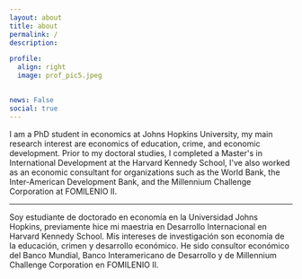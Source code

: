 ```yaml
---
layout: about
title: about
permalink: /
description: 

profile:
  align: right
  image: prof_pic5.jpeg
  

news: False
social: true
---
```


I am a PhD student in economics at Johns Hopkins University, my main research interest are economics of education, crime, and economic development. Prior to my doctoral studies, I completed a Master's in International Development at the Harvard Kennedy School, I've also worked as an economic consultant for organizations such as the World Bank, the Inter-American Development Bank, and the Millennium Challenge Corporation at FOMILENIO II.

***

Soy estudiante de doctorado en economía en la Universidad Johns Hopkins, previamente hice mi maestria en Desarrollo Internacional en Harvard Kennedy School. Mis intereses de investigación son economía de la educación, crimen y desarrollo económico. He sido consultor económico del Banco Mundial, Banco Interamericano de Desarrollo y de Millennium Challenge Corporation en FOMILENIO II.


